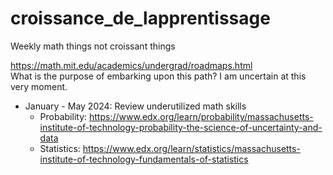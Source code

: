 # croissance_de_lapprentissage
Weekly math things not croissant things  

https://math.mit.edu/academics/undergrad/roadmaps.html  
What is the purpose of embarking upon this path? I am uncertain at this very moment.

* January - May 2024: Review underutilized math skills 
  * Probability: https://www.edx.org/learn/probability/massachusetts-institute-of-technology-probability-the-science-of-uncertainty-and-data
  * Statistics: https://www.edx.org/learn/statistics/massachusetts-institute-of-technology-fundamentals-of-statistics  
